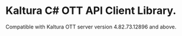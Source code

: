 # Kaltura C# OTT API Client Library.
Compatible with Kaltura OTT server version 4.82.73.12896 and above.
